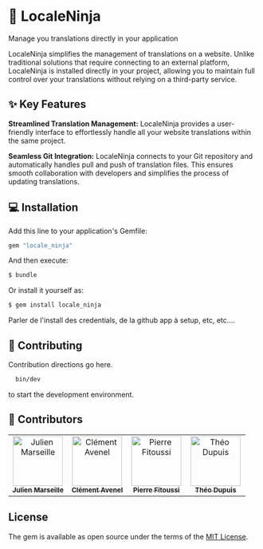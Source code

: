 # 🥷 LocaleNinja

Manage you translations directly in your application

LocaleNinja simplifies the management of translations on a website. Unlike traditional solutions that require connecting to an external platform, LocaleNinja is installed directly in your project, allowing you to maintain full control over your translations without relying on a third-party service.

## ✨ Key Features
**Streamlined Translation Management:** LocaleNinja provides a user-friendly interface to effortlessly handle all your website translations within the same project.

**Seamless Git Integration:** LocaleNinja connects to your Git repository and automatically handles pull and push of translation files. This ensures smooth collaboration with developers and simplifies the process of updating translations.

## 💻 Installation
Add this line to your application's Gemfile:

```ruby
gem "locale_ninja"
```

And then execute:
```bash
$ bundle
```

Or install it yourself as:
```bash
$ gem install locale_ninja
```



Parler de l'install des credentials, de la github app à setup, etc, etc....



## 📄 Contributing
Contribution directions go here.
```bash
  bin/dev
```
to start the development environment.


## 👥 Contributors 

<table>
  <tbody>
    <tr>
      <td align="center" valign="top" width="25%"><a href="https://twitter.com/julienmarseil"><img src="https://avatars.githubusercontent.com/u/18447285?v=4" width="100px;" alt="Julien Marseille"/><br /><sub><b>Julien Marseille</b></sub></a></td>
      <td align="center" valign="top" width="25%"><a href="https://twitter.com/ClementAvenel"><img src="https://avatars.githubusercontent.com/u/29872940?v=4" width="100px;" alt="Clément Avenel"/><br /><sub><b>Clément Avenel</b></sub></a></td>
      <td align="center" valign="top" width="25%"><a href="https://www.linkedin.com/in/pierre-fitoussi-267133135/"><img src="https://avatars.githubusercontent.com/u/79254731?v=4" width="100px;" alt="Pierre Fitoussi"/><br /><sub><b>Pierre Fitoussi</b></sub></a></td>
      <td align="center" valign="top" width="25%"><a href="https://twitter.com/masterpoo_dev"><img src="https://avatars.githubusercontent.com/u/92919588?v=4" width="100px;" alt="Théo Dupuis"/><br /><sub><b>Théo Dupuis</b></sub></a></td>
    </tr>
</table>
</table>


## License
The gem is available as open source under the terms of the [MIT License](https://opensource.org/licenses/MIT).
